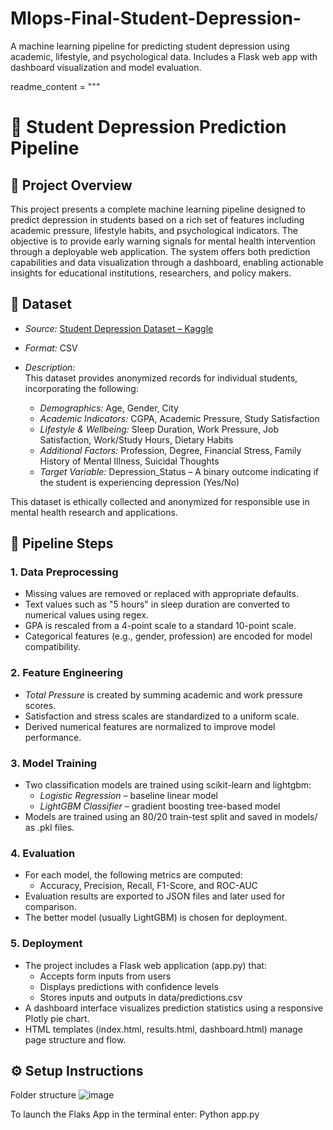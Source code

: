 # Mlops-Final-Student-Depression-
A machine learning pipeline for predicting student depression using academic, lifestyle, and psychological data. Includes a Flask web app with dashboard visualization and model evaluation.


readme_content = """
# 🧠 Student Depression Prediction Pipeline

## 📘 Project Overview

This project presents a complete machine learning pipeline designed to predict depression in students based on a rich set of features including academic pressure, lifestyle habits, and psychological indicators. The objective is to provide early warning signals for mental health intervention through a deployable web application. The system offers both prediction capabilities and data visualization through a dashboard, enabling actionable insights for educational institutions, researchers, and policy makers.

## 📂 Dataset

- *Source:* [Student Depression Dataset – Kaggle](https://www.kaggle.com/datasets/adilshamim8/student-depression-dataset/data)
- *Format:* CSV
- *Description:*  
  This dataset provides anonymized records for individual students, incorporating the following:

  - *Demographics:* Age, Gender, City
  - *Academic Indicators:* CGPA, Academic Pressure, Study Satisfaction
  - *Lifestyle & Wellbeing:* Sleep Duration, Work Pressure, Job Satisfaction, Work/Study Hours, Dietary Habits
  - *Additional Factors:* Profession, Degree, Financial Stress, Family History of Mental Illness, Suicidal Thoughts
  - *Target Variable:* Depression_Status – A binary outcome indicating if the student is experiencing depression (Yes/No)

This dataset is ethically collected and anonymized for responsible use in mental health research and applications.

## 🔁 Pipeline Steps

### 1. Data Preprocessing
- Missing values are removed or replaced with appropriate defaults.
- Text values such as "5 hours" in sleep duration are converted to numerical values using regex.
- GPA is rescaled from a 4-point scale to a standard 10-point scale.
- Categorical features (e.g., gender, profession) are encoded for model compatibility.

### 2. Feature Engineering
- *Total Pressure* is created by summing academic and work pressure scores.
- Satisfaction and stress scales are standardized to a uniform scale.
- Derived numerical features are normalized to improve model performance.

### 3. Model Training
- Two classification models are trained using scikit-learn and lightgbm:
  - *Logistic Regression* – baseline linear model
  - *LightGBM Classifier* – gradient boosting tree-based model
- Models are trained using an 80/20 train-test split and saved in models/ as .pkl files.

### 4. Evaluation
- For each model, the following metrics are computed:
  - Accuracy, Precision, Recall, F1-Score, and ROC-AUC
- Evaluation results are exported to JSON files and later used for comparison.
- The better model (usually LightGBM) is chosen for deployment.

### 5. Deployment
- The project includes a Flask web application (app.py) that:
  - Accepts form inputs from users
  - Displays predictions with confidence levels
  - Stores inputs and outputs in data/predictions.csv
- A dashboard interface visualizes prediction statistics using a responsive Plotly pie chart.
- HTML templates (index.html, results.html, dashboard.html) manage page structure and flow.

## ⚙ Setup Instructions
Folder structure 
![image](https://github.com/user-attachments/assets/ca56fb88-a892-445b-9375-f641eb779808)

To launch the Flaks App in the terminal enter:
Python app.py


